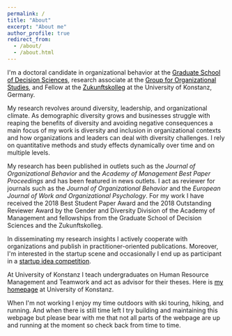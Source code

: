 ```yaml
---
permalink: /
title: "About"
excerpt: "About me"
author_profile: true
redirect_from: 
  - /about/
  - /about.html
---
```



I'm a doctoral candidate in organizational behavior at the <a style='color: black;' href='https://www.gsds.uni-konstanz.de/'>Graduate School of Decision Sciences</a>, research associate at the <a style='color: black;' href='https://www.polver.uni-konstanz.de/en/kunze/'>Group for Organizational Studies</a>, and Fellow at the <a style='color: black;' href='https://www.uni-konstanz.de/zukunftskolleg/'>Zukunftskolleg</a> at the University of Konstanz, Germany.


My research revolves around diversity, leadership, and organizational climate. As demographic diversity grows and businesses struggle with reaping the benefits of diversity and avoiding negative consequences a main focus of my work is diversity and inclusion in organizational contexts and how organizations and leaders can deal with diversity challenges. I rely on quantitative methods and study effects dynamically over time and on multiple levels. 


My research has been published in outlets such as the *Journal of Organizational Behavior* and the *Academy of Management Best Paper Proceedings* and has been featured in news outlets. I act as reviewer for journals such as the *Journal of Organizational Behavior* and the *European Journal of Work and Organizational Psychology*. For my work I have received the 2018 Best Student Paper Award and the 2018 Outstanding Reviewer Award by the Gender and Diversity Division of the Academy of Management and fellowships from the Graduate School of Decision Sciences and the Zukunftskolleg. 


In disseminating my research insights I actively cooperate with organizations and publish in practitioner-oriented publications. Moreover, I'm interested in the startup scene and occasionally I end up as participant in a <a style='color: black;' href='https://www.uni-konstanz.de/en/university/news-and-media/current-announcements/news/news-in-detail/Auf-ins-Silicon-Valley/'>startup idea competition</a>. 


At University of Konstanz I teach undergraduates on Human Resource Management and Teamwork and act as advisor for their theses. Here is <a style='color: black;' href='https://www.polver.uni-konstanz.de/en/kunze/team/research-associates/research-associates/max-reinwald/'>my homepage</a> at University of Konstanz.


When I'm not working I enjoy my time outdoors with ski touring, hiking, and running. And when there is still time left I try building and maintaining this webpage but please bear with me that not all parts of the webpage are up and running at the moment so check back from time to time.

